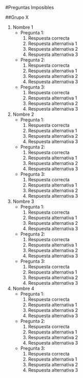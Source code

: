 #Preguntas Imposibles

##Grupo X

1. Nombre 1
	-  Pregunta 1:
		1.  Respuesta correcta 
		2.  Respuesta alternativa 1
		3.  Respuesta alternativa 2
		4.  Respuesta alternativa 3
	-  Pregunta 2:
		1.  Respuesta correcta 
		2.  Respuesta alternativa 1
		3.  Respuesta alternativa 2
		4.  Respuesta alternativa 3
	- Pregunta 3:
		1. Respuesta correcta 
		2. Respuesta alternativa 1
		3. Respuesta alternativa 2
		4. Respuesta alternativa 3
2. Nombre 2
	-  Pregunta 1:
		1.  Respuesta correcta 
		2.  Respuesta alternativa 1
		3.  Respuesta alternativa 2
		4.  Respuesta alternativa 3
	-  Pregunta 2:
		1.  Respuesta correcta 
		2.  Respuesta alternativa 1
		3.  Respuesta alternativa 2
		4.  Respuesta alternativa 3
	- Pregunta 3:
		1. Respuesta correcta 
		2. Respuesta alternativa 1
		3. Respuesta alternativa 2
		4. Respuesta alternativa 3
3. Nombre 3
	-  Pregunta 1:
		1.  Respuesta correcta 
		2.  Respuesta alternativa 1
		3.  Respuesta alternativa 2
		4.  Respuesta alternativa 3
	-  Pregunta 2:
		1.  Respuesta correcta 
		2.  Respuesta alternativa 1
		3.  Respuesta alternativa 2
		4.  Respuesta alternativa 3
	- Pregunta 3:
		1. Respuesta correcta 
		2. Respuesta alternativa 1
		3. Respuesta alternativa 2
		4. Respuesta alternativa 3
4. Nombre 4
	-  Pregunta 1:
		1.  Respuesta correcta 
		2.  Respuesta alternativa 1
		3.  Respuesta alternativa 2
		4.  Respuesta alternativa 3
	-  Pregunta 2:
		1.  Respuesta correcta 
		2.  Respuesta alternativa 1
		3.  Respuesta alternativa 2
		4.  Respuesta alternativa 3
	- Pregunta 3:
		1. Respuesta correcta 
		2. Respuesta alternativa 1
		3. Respuesta alternativa 2
		4. Respuesta alternativa 3
